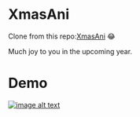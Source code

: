 # XmasAni

Clone from this repo:[XmasAni](https://github.com/jerryexcc/XmasAni.git) 😂  

Much joy to you in the upcoming year.  

# Demo   
[![image alt text](https://5b0988e595225.cdn.sohucs.com/images/20181226/23531f8871734991a010c498d65c959c.jpeg)](https://youtu.be/aQuf6-3DbVs)
